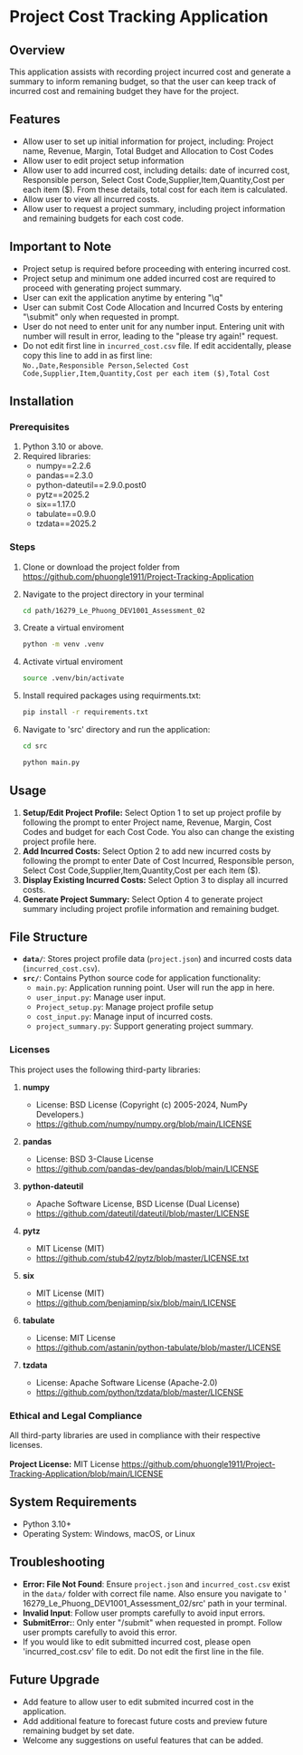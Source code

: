 # Project Cost Tracking Application

## Overview
This application assists with recording project incurred cost and generate a summary to inform remaning budget, 
so that the user can keep track of incurred cost and remaining budget they have for the project.


## Features

- Allow user to set up initial information for project, including: Project name, Revenue, Margin, Total Budget and Allocation to Cost Codes
- Allow user to edit project setup information
- Allow user to add incurred cost, including details: date of incurred cost, Responsible person, Select Cost Code,Supplier,Item,Quantity,Cost per each item ($).
From these details, total cost for each item is calculated. 
- Allow user to view all incurred costs. 
- Allow user to request a project summary, including project information and remaining budgets for each cost code. 

## Important to Note

- Project setup is required before proceeding with entering incurred cost.
- Project setup and minimum one added incurred cost are required to proceed with generating project summary.
- User can exit the application anytime by entering "\q"
- User can submit Cost Code Allocation and Incurred Costs by entering "\submit" only when requested in prompt. 
- User do not need to enter unit for any number input. Entering unit with number will result in error, leading to the "please try again!" request.
- Do not edit first line in `incurred_cost.csv` file. If edit accidentally, please copy this line to add in as first line:<br>
```No.,Date,Responsible Person,Selected Cost Code,Supplier,Item,Quantity,Cost per each item ($),Total Cost```



## Installation

### Prerequisites

1. Python 3.10 or above.
2. Required libraries:
   - numpy==2.2.6
   - pandas==2.3.0
   - python-dateutil==2.9.0.post0
   - pytz==2025.2
   - six==1.17.0
   - tabulate==0.9.0
   - tzdata==2025.2

### Steps

1. Clone or download the project folder from <https://github.com/phuongle1911/Project-Tracking-Application>

2. Navigate to the project directory in your terminal
   ```bash
   cd path/16279_Le_Phuong_DEV1001_Assessment_02
   ```
3. Create a virtual enviroment
   ```bash
   python -m venv .venv
   ```

4. Activate virtual enviroment
   ```bash
   source .venv/bin/activate
   ```

5. Install required packages using requirments.txt:

   ```bash
   pip install -r requirements.txt
   ```

5. Navigate to 'src' directory and run the application:

   ```bash
   cd src
   ```
   ```bash
   python main.py
   ```

## Usage

1. **Setup/Edit Project Profile:**
 Select Option 1 to set up project profile by following the prompt to enter Project name, Revenue, Margin, Cost Codes and budget for each Cost Code. You also can change the existing project profile here.
2. **Add Incurred Costs:**
 Select Option 2 to add new incurred costs by following the prompt to enter Date of Cost Incurred, Responsible person, Select Cost Code,Supplier,Item,Quantity,Cost per each item ($).
3. **Display Existing Incurred Costs:**
 Select Option 3 to display all incurred costs.
4. **Generate Project Summary:**
  Select Option 4 to generate project summary including project profile information and remaining budget. 

## File Structure

- **`data/`**: Stores project profile data (`project.json`) and incurred costs data (`incurred_cost.csv`).
- **`src/`**: Contains Python source code for application functionality:
  - `main.py`: Application running point. User will run the app in here.
  - `user_input.py`: Manage user input.
  - `Project_setup.py`: Manage project profile setup
  - `cost_input.py`: Manage input of incurred costs.
  - `project_summary.py`: Support generating project summary.

### Licenses

This project uses the following third-party libraries:

1. **numpy**
    - License: BSD License (Copyright (c) 2005-2024, NumPy Developers.)
    - <https://github.com/numpy/numpy.org/blob/main/LICENSE>

2. **pandas**  
   - License: BSD 3-Clause License  
   - <https://github.com/pandas-dev/pandas/blob/main/LICENSE>

3. **python-dateutil**
    - Apache Software License, BSD License (Dual License) 
    - <https://github.com/dateutil/dateutil/blob/master/LICENSE>

4. **pytz**
    - MIT License (MIT)
    - <https://github.com/stub42/pytz/blob/master/LICENSE.txt>

5. **six**
    - MIT License (MIT)
    - <https://github.com/benjaminp/six/blob/main/LICENSE>

7. **tabulate**  
   - License: MIT License  
   - <https://github.com/astanin/python-tabulate/blob/master/LICENSE>

8. **tzdata**  
   - License: Apache Software License (Apache-2.0)
   - <https://github.com/python/tzdata/blob/master/LICENSE>

### Ethical and Legal Compliance

All third-party libraries are used in compliance with their respective licenses.<br><br> 
**Project License:** MIT License <https://github.com/phuongle1911/Project-Tracking-Application/blob/main/LICENSE>

## System Requirements

- Python 3.10+
- Operating System: Windows, macOS, or Linux

## Troubleshooting

- **Error: File Not Found**: Ensure `project.json` and `incurred_cost.csv` exist in the `data/` folder with correct file name. Also ensure you navigate to ' 16279_Le_Phuong_DEV1001_Assessment_02/src' path in your terminal.
- **Invalid Input**: Follow user prompts carefully to avoid input errors.
- **SubmitError:**: Only enter "/submit" when requested in prompt. Follow user prompts carefully to avoid this error. 
- If you would like to edit submitted incurred cost, please open 'incurred_cost.csv' file to edit. Do not edit the first line in the file.

## Future Upgrade
- Add feature to allow user to edit submited incurred cost in the application.
- Add additional feature to forecast future costs and preview future remaining budget by set date. 
- Welcome any suggestions on useful features that can be added.
